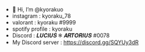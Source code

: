 - 👋 Hi, I’m @kyorakuo
- instagram : kyoraku_78
- valorant : kyoraku #9999
- spotify profile : kyoraku
- Discord : 𝑳𝑼𝑪𝑰𝑼𝑺 ❃ 𝑨𝑹𝑻𝑶𝑹𝑰𝑼𝑺 #0078
- My Discord server : https://discord.gg/SQYUy3dR
<!---
kyorakuo/kyorakuo is a ✨ special ✨ repository because its `README.md` (this file) appears on your GitHub profile.
You can click the Preview link to take a look at your changes.
--->
